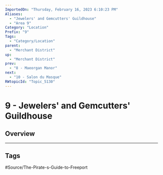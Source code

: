 ```yaml
---
ImportedOn: "Thursday, February 16, 2023 6:10:23 PM"
Aliases:
  - "Jewelers' and Gemcutters' Guildhouse"
  - "Area 9"
Category: "Location"
Prefix: "9"
Tags:
  - "Category/Location"
parent:
  - "Merchant District"
up:
  - "Merchant District"
prev:
  - "8 - Maeorgan Manor"
next:
  - "10 - Salon du Masque"
RWtopicId: "Topic_5130"
---
```

# 9 - Jewelers' and Gemcutters' Guildhouse
## Overview

---
## Tags
#Source/The-Pirate-s-Guide-to-Freeport

